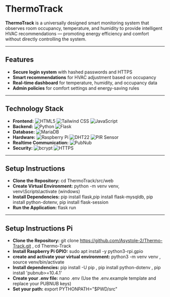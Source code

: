 # ThermoTrack

**ThermoTrack** is a universally designed smart monitoring system that observes room occupancy, temperature, and humidity to provide intelligent HVAC recommendations — promoting energy efficiency and comfort without directly controlling the system.

---

## Features

- **Secure login system** with hashed passwords and HTTPS
- **Smart recommendations** for HVAC adjustment based on occupancy
- **Real-time dashboard** for temperature, humidity, and occupancy data
- **Admin policies** for comfort settings and energy-saving rules

---

## Technology Stack

- **Frontend:** ![HTML5](https://img.shields.io/badge/HTML5-E34F26?logo=html5&logoColor=white) ![Tailwind CSS](https://img.shields.io/badge/Tailwind_CSS-38B2AC?logo=tailwindcss&logoColor=white) ![JavaScript](https://img.shields.io/badge/JavaScript-F7DF1E?logo=javascript&logoColor=black) 
- **Backend:** ![Python](https://img.shields.io/badge/Python-3776AB?logo=python&logoColor=white) ![Flask](https://img.shields.io/badge/Flask-000000?logo=flask&logoColor=white) 
- **Database:** ![MariaDB](https://img.shields.io/badge/MariaDB-003545?logo=mariadb&logoColor=white) 
- **Hardware:** ![Raspberry Pi](https://img.shields.io/badge/Raspberry%20Pi-A22846?logo=raspberrypi&logoColor=white) ![DHT22](https://img.shields.io/badge/DHT22_Sensor-00BFFF?logo=sensors&logoColor=white) ![PIR Sensor](https://img.shields.io/badge/PIR_Sensor-FF4500?logo=sensors&logoColor=white) 
- **Realtime Communication:** ![PubNub](https://img.shields.io/badge/PubNub-E61C3F?logo=pubnub&logoColor=white) 
- **Security:** ![bcrypt](https://img.shields.io/badge/bcrypt-00BFA6?logo=lock&logoColor=white) ![HTTPS](https://img.shields.io/badge/HTTPS-00599C?logo=ssl&logoColor=white) 

---

## Setup Instructions

- **Clone the Repository:** cd ThermoTrack/src/web
- **Create Virtual Environment:** python -m venv venv, venv\Scripts\activate (windows)
- **Install Dependencies:** pip install flask,pip install flask-mysqldb, pip install python-dotenv, pip install flask-session
- **Run the Application:** flask run

---

## Setup Instructions Pi

- **Clone the Repository:** git clone https://github.com/Asystole-2/Thermo-Track.git , 
cd Thermo-Track
- **Install Raspberry Pi GPIO:** sudo apt install -y python3-rpi.gpio
- **create and activate your virtual environment:** python3 -m venv venv , 
source venv/bin/activate
- **Install dependencies:** pip install -U pip ,
pip install python-dotenv ,
pip install 'pubnub>=10.4.1'
- **Create your .env file:** nano .env (Use the .env.example template and replace your PUBNUB keys)
- **Set your path:** export PYTHONPATH="$PWD/src"



